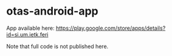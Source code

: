 # otas-android-app
App available here: https://play.google.com/store/apps/details?id=si.um.ietk.feri

Note that full code is not published here.
